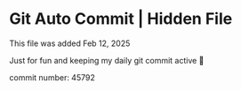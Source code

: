 # Git Auto Commit | Hidden File

This file was added Feb 12, 2025

Just for fun and keeping my daily git commit active 🤪

commit number: 45792
